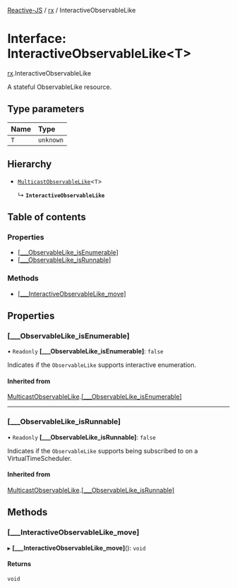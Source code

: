 [Reactive-JS](../README.md) / [rx](../modules/rx.md) / InteractiveObservableLike

# Interface: InteractiveObservableLike<T\>

[rx](../modules/rx.md).InteractiveObservableLike

A stateful ObservableLike resource.

## Type parameters

| Name | Type |
| :------ | :------ |
| `T` | `unknown` |

## Hierarchy

- [`MulticastObservableLike`](rx.MulticastObservableLike.md)<`T`\>

  ↳ **`InteractiveObservableLike`**

## Table of contents

### Properties

- [[\_\_\_ObservableLike\_isEnumerable]](rx.InteractiveObservableLike.md#[___observablelike_isenumerable])
- [[\_\_\_ObservableLike\_isRunnable]](rx.InteractiveObservableLike.md#[___observablelike_isrunnable])

### Methods

- [[\_\_\_InteractiveObservableLike\_move]](rx.InteractiveObservableLike.md#[___interactiveobservablelike_move])

## Properties

### [\_\_\_ObservableLike\_isEnumerable]

• `Readonly` **[\_\_\_ObservableLike\_isEnumerable]**: ``false``

Indicates if the `ObservableLike` supports interactive enumeration.

#### Inherited from

[MulticastObservableLike](rx.MulticastObservableLike.md).[[___ObservableLike_isEnumerable]](rx.MulticastObservableLike.md#[___observablelike_isenumerable])

___

### [\_\_\_ObservableLike\_isRunnable]

• `Readonly` **[\_\_\_ObservableLike\_isRunnable]**: ``false``

Indicates if the `ObservableLike` supports being subscribed to
on a VirtualTimeScheduler.

#### Inherited from

[MulticastObservableLike](rx.MulticastObservableLike.md).[[___ObservableLike_isRunnable]](rx.MulticastObservableLike.md#[___observablelike_isrunnable])

## Methods

### [\_\_\_InteractiveObservableLike\_move]

▸ **[___InteractiveObservableLike_move]**(): `void`

#### Returns

`void`
